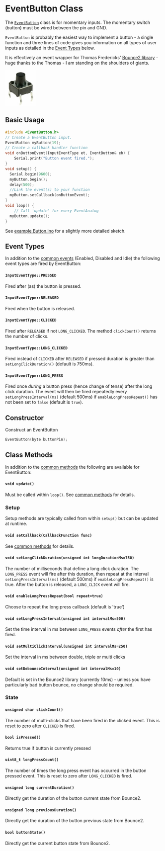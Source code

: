 # EventButton Class

The [`EventButton`](EventButton.md) class is for momentary inputs. The momentary switch (button) must be wired between the pin and GND.

`EventButton` is probably the easiest way to implement a button - a single function and three lines of code gives you information on all types of user inputs as detailed in the [Event Types](#event-types) below.

It is effectively an event wrapper for Thomas Fredericks' [Bounce2 library](https://github.com/thomasfredericks/Bounce2) - huge thanks to the Thomas - I am standing on the shoulders of giants.

![button](../images/button.jpg)


## Basic Usage

```cpp
#include <EventButton.h>
// Create a EventButton input.
EventButton myButton(19);
// Create a callback handler function
void onButtonEvent(InputEventType et, EventButton& eb) {
    Serial.print("Button event fired.");
}
void setup() {
  Serial.begin(9600);
  myButton.begin();
  delay(500);
  //Link the event(s) to your function
  myButton.setCallback(onButtonEvent);
}
void loop() {
    // Call 'update' for every EventAnalog
  myButton.update();
}
```
See [example Button.ino](../examples/Button/Button.ino) for a slightly more detailed sketch.


## Event Types

In addition to the [common events](Common.md#common-events) (Enabled, Disabled and Idle) the following event types are fired by EventButton:


#### `InputEventType::PRESSED`
Fired after (as) the button is pressed.

#### `InputEventType::RELEASED`
Fired when the button is released.

#### `InputEventType::CLICKED`
Fired after `RELEASED` if not `LONG_CLICKED`. The method `clickCount()` returns the number of clicks.

#### `InputEventType::LONG_CLICKED`
Fired instead of `CLICKED` after `RELEASED` if pressed duration is greater than `setLongClickDuration()` (default is 750ms).

#### `InputEventType::LONG_PRESS`
Fired once *during* a button press (hence change of tense) after the long click duration. The event will then be fired repeatedly every `setLongPressInterval(ms)` (default 500ms) if `enableLongPressRepeat()` has not been set to `false` (default is `true`).



## Constructor

Construct an EventButton
```cpp
EventButton(byte buttonPin);
```
## Class Methods

In addition to the [common methods](Common.md#common-methods) the following are available for EventButton:


#### `void update()`

Must be called within `loop()`. See [common methods](Common.md#void-update) for details.


### Setup

Setup methods are typically called from within `setup()` but can be updated at runtime.

#### `void setCallback(CallbackFunction func)`

See [common methods](Common.md#void-setcallbackcallbackfunction-func) for details.

#### `void setLongClickDuration(unsigned int longDurationMs=750)`
The number of milliseconds that define a long click duration. The `LONG_PRESS` event will fire after this duration, then repeat at the interval `setLongPressInterval(ms)` (default 500ms) if `enableLongPressRepeat()` is true. After the button is released, a `LONG_CLICK` event will fire.

#### `void enableLongPressRepeat(bool repeat=true)`
Choose to repeat the long press callback (default is 'true')

#### `void setLongPressInterval(unsigned int intervalMs=500)`
Set the time interval in ms between `LONG_PRESS` events *after* the first has fired.

#### `void setMultiClickInterval(unsigned int intervalMs=250)`
Set the interval in ms between double, triple or multi clicks

#### `void setDebounceInterval(unsigned int intervalMs=10)`
Default is set in the Bounce2 library (currently 10ms) - unless you have particularly bad button bounce, no change should be required.


### State

#### `unsigned char clickCount()`
The number of multi-clicks that have been fired in the clicked event. This is reset to zero after `CLICKED` is fired.

#### `bool isPressed()`
Returns true if button is currently pressed

#### `uint8_t longPressCount()`
The number of times the long press event has  occurred in the  button pressed event. This is reset to zero after `LONG_CLICKED` is fired.

#### `unsigned long currentDuration()`
Directly get the duration of the button current state from Bounce2.

#### `unsigned long previousDuration()`
Directly get the duration of the button previous state from Bounce2.

#### `bool buttonState()`
Directly get the current button state from Bounce2.







